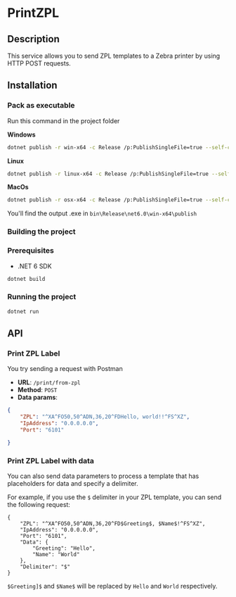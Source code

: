 # PrintZPL

## Description
This service allows you to send ZPL templates to a Zebra printer by using HTTP POST requests.

## Installation

### Pack as executable

Run this command in the project folder

**Windows**

```bash
dotnet publish -r win-x64 -c Release /p:PublishSingleFile=true --self-contained true
```

**Linux** 

```bash
dotnet publish -r linux-x64 -c Release /p:PublishSingleFile=true --self-contained true
```

**MacOs**

```bash
dotnet publish -r osx-x64 -c Release /p:PublishSingleFile=true --self-contained true
```

You'll find the output .exe in `bin\Release\net6.0\win-x64\publish`

### Building the project

### Prerequisites
- .NET 6 SDK
```bash
dotnet build
```

### Running the project
```bash
dotnet run
```

## API

### Print ZPL Label

You try sending a request with Postman

- **URL**: `/print/from-zpl`
- **Method**: `POST`
- **Data params**:
```json
{
    "ZPL": "^XA^FO50,50^ADN,36,20^FDHello, world!!^FS^XZ",
    "IpAddress": "0.0.0.0.0",
    "Port": "6101"

}
```

### Print ZPL Label with data

You can also send data parameters to process a template that has placeholders for data and specify a delimiter.

For example, if you use the `$` delimiter in your ZPL template, you can send the following request:

```
{
    "ZPL": "^XA^FO50,50^ADN,36,20^FD$Greeting$, $Name$!^FS^XZ",
    "IpAddress": "0.0.0.0.0",
    "Port": "6101",
    "Data": {
        "Greeting": "Hello",
        "Name": "World"
    },
    "Delimiter": "$"
}
```

`$Greeting]$` and `$Name$` will be replaced by `Hello` and `World` respectively.
